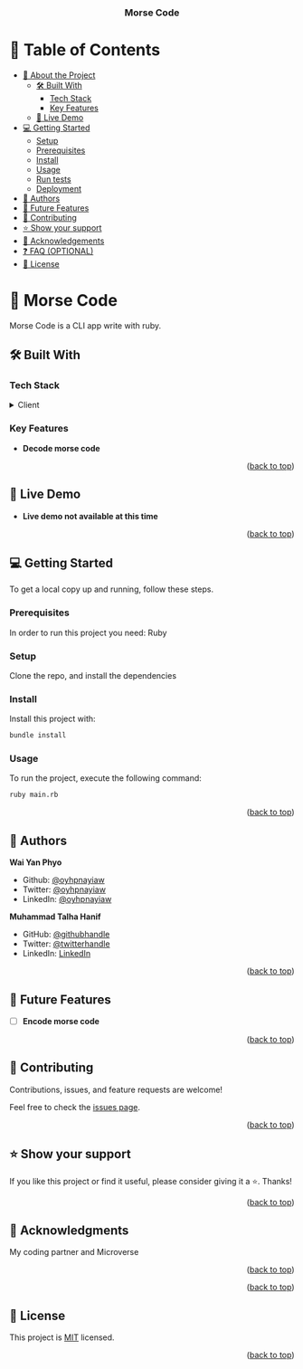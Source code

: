 <a name="readme-top"></a>

<div align="center">
<h3><b>Morse Code</b></h3>
</div>

# 📗 Table of Contents

- [📖 About the Project](#about-project)
  - [🛠 Built With](#built-with)
    - [Tech Stack](#tech-stack)
    - [Key Features](#key-features)
  - [🚀 Live Demo](#live-demo)
- [💻 Getting Started](#getting-started)
  - [Setup](#setup)
  - [Prerequisites](#prerequisites)
  - [Install](#install)
  - [Usage](#usage)
  - [Run tests](#run-tests)
  - [Deployment](#triangular_flag_on_post-deployment)
- [👥 Authors](#authors)
- [🔭 Future Features](#future-features)
- [🤝 Contributing](#contributing)
- [⭐️ Show your support](#support)
- [🙏 Acknowledgements](#acknowledgements)
- [❓ FAQ (OPTIONAL)](#faq)
- [📝 License](#license)

# 📖 Morse Code <a name="about-project"></a>

Morse Code is a CLI app write with ruby.

## 🛠 Built With <a name="built-with"></a>

### Tech Stack <a name="tech-stack"></a>




<details>
<summary>Client</summary>
<ul><li>Ruby</li></ul>
</details>







### Key Features <a name="key-features"></a>



- **Decode morse code**




<p align="right">(<a href="#readme-top">back to top</a>)</p>

## 🚀 Live Demo <a name="live-demo"></a>


- **Live demo not available at this time**



<p align="right">(<a href="#readme-top">back to top</a>)</p>


## 💻 Getting Started <a name="getting-started"></a>

To get a local copy up and running, follow these steps.

### Prerequisites

In order to run this project you need: Ruby


### Setup
Clone the repo, and install the dependencies



### Install

Install this project with:
```sh
bundle install
```




### Usage

To run the project, execute the following command:
```sh
ruby main.rb
```







<p align="right">(<a href="#readme-top">back to top</a>)</p>

## 👥 Authors <a name="authors"></a>

**Wai Yan Phyo**

 - Github: [@oyhpnayiaw](https://github.com/oyhpnayiaw) 
 - Twitter: [@oyhpnayiaw](https://twitter.com/oyhpnayiaw) 
 - LinkedIn: [@oyhpnayiaw](https://linkedin.com/in/oyhpnayiaw) 

 **Muhammad Talha Hanif**

  - GitHub: [@githubhandle](https://github.com/Talha-Hanif5666)
  - Twitter: [@twitterhandle](https://twitter.com/TalhaHa45039660?t=R4git6jFgsysI4xPxmN-ag&s=09)
  - LinkedIn: [LinkedIn](https://www.linkedin.com/in/muhammad-talha-hanif-6b1355116)


<p align="right">(<a href="#readme-top">back to top</a>)</p>

## 🔭 Future Features <a name="future-features"></a>



- [ ] **Encode morse code**



<p align="right">(<a href="#readme-top">back to top</a>)</p>

## 🤝 Contributing <a name="contributing"></a>

Contributions, issues, and feature requests are welcome!

Feel free to check the [issues page](../../issues/).

<p align="right">(<a href="#readme-top">back to top</a>)</p>

## ⭐️ Show your support <a name="support"></a>

If you like this project or find it useful, please consider giving it a ⭐️. Thanks!

<p align="right">(<a href="#readme-top">back to top</a>)</p>

## 🙏 Acknowledgments <a name="acknowledgements"></a>

My coding partner and Microverse

<p align="right">(<a href="#readme-top">back to top</a>)</p>




<p align="right">(<a href="#readme-top">back to top</a>)</p>

## 📝 License <a name="license"></a>

This project is [MIT](./LICENSE) licensed.

<p align="right">(<a href="#readme-top">back to top</a>)</p>
